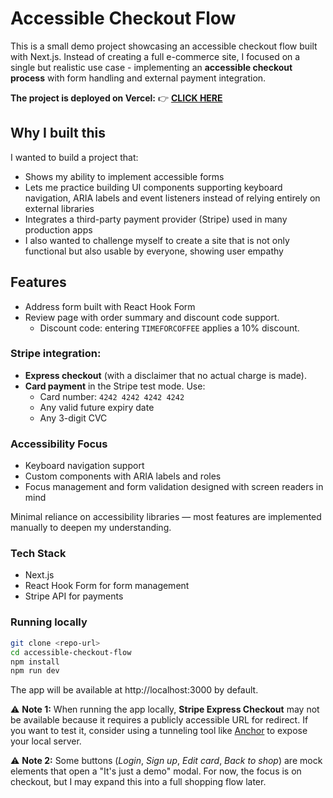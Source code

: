 # Accessible Checkout Flow

This is a small demo project showcasing an accessible checkout flow built with Next.js.
Instead of creating a full e-commerce site, I focused on a single but realistic use case - implementing an **accessible checkout process** with form handling and external payment integration.

**The project is deployed on Vercel:**
👉 [**CLICK HERE**](https://vercel.com/thepierrres-projects/accessible-checkout-flow)

## Why I built this

I wanted to build a project that:

* Shows my ability to implement accessible forms
* Lets me practice building UI components supporting keyboard navigation, ARIA labels and event listeners instead of relying entirely on external libraries
* Integrates a third-party payment provider (Stripe) used in many production apps
* I also wanted to challenge myself to create a site that is not only functional but also usable by everyone, showing user empathy

## Features

* Address form built with React Hook Form
* Review page with order summary and discount code support.
  * Discount code: entering ```TIMEFORCOFFEE``` applies a 10% discount.

### Stripe integration:
  * **Express checkout** (with a disclaimer that no actual charge is made).
  * **Card payment** in the Stripe test mode. Use:
    * Card number: ```4242 4242 4242 4242```
    * Any valid future expiry date
    * Any 3-digit CVC

### Accessibility Focus

* Keyboard navigation support
* Custom components with ARIA labels and roles
* Focus management and form validation designed with screen readers in mind

Minimal reliance on accessibility libraries — most features are implemented manually to deepen my understanding.

### Tech Stack

* Next.js
* React Hook Form for form management
* Stripe API for payments

### Running locally

```bash
git clone <repo-url>
cd accessible-checkout-flow
npm install
npm run dev
```

The app will be available at http://localhost:3000 by default.

⚠️ **Note 1:** When running the app locally, **Stripe Express Checkout** may not be available because it requires a publicly accessible URL for redirect. 
If you want to test it, consider using a tunneling tool like [Anchor](https://anchor.dev/) to expose your local server.

⚠️ **Note 2:** Some buttons (_Login_, _Sign up_, _Edit card_, _Back to shop_) are mock elements that open a "It's just a demo" modal. For now, the focus is on checkout, but I may expand this into a full shopping flow later.